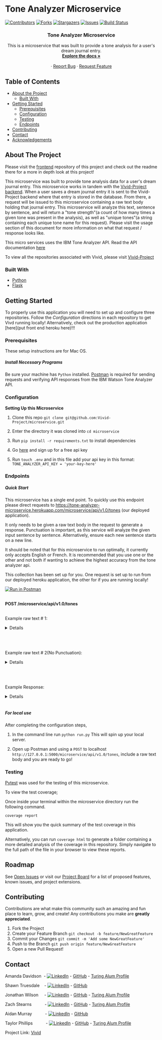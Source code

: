 # Tone Analyzer Microservice

<!-- PROJECT SHIELDS -->
[![Contributors][contributors-shield]][contributors-url]
[![Forks][forks-shield]][forks-url]
[![Stargazers][stars-shield]][stars-url]
[![Issues][issues-shield]][issues-url]
[![Build Status](https://travis-ci.com/travis-ci/travis-web.svg?branch=master)](https://travis-ci.com/github/Vivid-Project/microservice)


  <h3 align="center">Tone Analyzer Microservice</h3>

  <p align="center">
    This is a microservice that was built to provide a tone analysis for a user's dream journal entry.
    <br />
    <a href="https://github.com/Vivid-Project/microservice"><strong>Explore the docs »</strong></a>
    <br />
    <br />
    <!-- for adding a demo video
    <a href="Add our video link here">View Demo</a>  · -->
    ·
    <a href="https://https://github.com/Vivid-Project/microservice/issues">Report Bug</a>
    ·
    <a href="https://https://github.com/Vivid-Project/microservice/issues">Request Feature</a>
  </p>
</p>




<!-- TABLE OF CONTENTS -->
## Table of Contents

* [About the Project](#about-the-project)
  * [Built With](#built-with)
* [Getting Started](#getting-started)
  * [Prerequisites](#prerequisites)
  * [Configuration](#configuration)
  * [Testing](#testing)
  * [Endpoints](#endpoints)
* [Contributing](#contributing)
* [Contact](#contact)
* [Acknowledgements](#acknowledgements)




<!-- ABOUT THE PROJECT -->
## About The Project
Please visit the [frontend](https://https://github.com/Vivid-Project/frontend) repository of this project and check out the readme there for a more in depth look at this project!

This microservice was built to provide tone analysis data for a user's dream journal entry. This microservice works in tandem with the [Vivid-Project backend](https://github.com/Vivid-Project/backend). When a user saves a dream journal entry it is sent to the Vivid-Project backend where that entry is stored in the database. From there, a request will be issued to this microservice containing a raw text body holding that journal entry. This microservice will analyze this text, sentence by sentence, and will return a "tone strength"(a count of how many times a given tone was present in the analysis), as well as "unique tones"(a string containing each unique tone name for this request).  Please visit the usage section of this document for more information on what that request / response looks like.


This micro services uses the IBM Tone Analyzer API.  Read the API documentation [here](https://cloud.ibm.com/apidocs/tone-analyzer?code=python)

To view all the repositories associated with Vivid, please visit [Vivid-Project](https://github.com/Vivid-Project)

### Built With


* [Python](https://github.com/python)
* [Flask](https://github.com/pallets/flask)


<!-- GETTING STARTED -->
## Getting Started

To properly use this application you will need to set up and configure three repositories. Follow the *Configuration* directions in each repository to get Vivd running locally! Alternatively, check out the production application [here](put front end heroku here)!!!

### Prerequisites
These setup instructions are for Mac OS.

##### Install Necessary Programs
Be sure your machine has `Python` installed.
[Postman](https://www.postman.com/) is required for sending requests and verifying API responses from the IBM Watson Tone Analyzer API.

### Configuration
**Setting Up this Microservice**
1. Clone this repo ```git clone git@github.com:Vivid-Project/microservice.git```

2. Enter the directory it was cloned into ```cd microservice```

3. Run `pip install -r requirements.txt` to install dependencies

4. Go [here](https://cloud.ibm.com/apidocs/tone-analyzer?code=python) and sign up for a free api key

5. Run `touch .env` and in this file add your api key in this format: ```TONE_ANALYZER_API_KEY = 'your-key-here'```


### Endpoints
##### Quick Start
This microservice has a single end point. To quickly use this endpoint please direct requests to https://tone-analyzer-microservice.herokuapp.com/microservice/api/v1.0/tones (our deployed application).

It only needs to be given a raw text body in the request to generate a response. Punctuation is important, as this service will analyze the given input sentence by sentence. Alternatively, ensure each new sentence starts on a new line.

It should be noted that for this microservice to run optimally, it currently only accepts English or French. It is recommended that you use one or the other and not both if wanting to achieve the highest accuracy from the tone analyzer api. </br>


This collection has been set up for you. One request is set up to run from our deployed heroku application, the other for if you are running locally!

[![Run in Postman](https://run.pstmn.io/button.svg)](https://app.getpostman.com/run-collection/9ca6f197c67ca669a7be)</br></br>

**POST /microservice/api/v1.0/tones**
</br></br>


Example raw text # 1:

<details></br>
There is no pain, you are receding.
A distant ship, smoke on the horizon.
You are only coming through in waves.
Your lips move, but I can't hear what you're saying.
When I was a child, I had a fever.
My hands felt just like two balloons.
Now I've got that feeling once again.
I can't explain, you would not understand.
This is not how I am.
</details></br></br></br>


Example raw text # 2(No Punctuation):

<details></br>
There is no pain, you are receding</br>
A distant ship, smoke on the horizon</br>
You are only coming through in waves</br>
Your lips move, but I can't hear what you're saying</br>
When I was a child, I had a fever</br>
My hands felt just like two balloons</br>
Now I've got that feeling once again</br>
I can't explain, you would not understand</br>
This is not how I am
</details></br></br></br>

Example Response:

<details>

```ruby
{
    "tone_strength": {
        "Analytical": 2,
        "Joy": 1,
        "Tentative": 1
    },
    "unique_tones": "Analytical, Joy, Tentative"
}
```
</details></br>


##### For local use
After completing the configuration steps,  

1. In the command line run ```python run.py```  This will spin up your local server.

2. Open up Postman and using a ```POST``` to localhost ``` http://127.0.0.1:5000/microservice/api/v1.0/tones```, include a raw text body and you are ready to go!



### Testing

[Pytest](https://github.com/pytest-dev/pytest) was used for the testing of this microservice.

To view the test coverage;

Once inside your terminal within the microservice directory run the following command.

```
coverage report
```
This will show you the quick summary of the test coverage in this application.

Alternatively, you can run ```coverage html``` to generate a folder containing a more detailed analysis of the coverage in this repository. Simply navigate to the full path of the file in your browser to view these reports.

<!-- ROADMAP -->
## Roadmap

See [Open Issues](https://github.com/Vivid-Project/microservice/issues) or visit our [Project Board](https://github.com/orgs/Vivid-Project/projects/1) for a list of proposed features, known issues, and project extensions.


<!-- CONTRIBUTING -->
## Contributing

Contributions are what make this community such an amazing and fun place to learn, grow, and create! Any contributions you make are **greatly appreciated**.

1. Fork the Project
2. Create your Feature Branch ```git checkout -b feature/NewGreatFeature```
3. Commit your Changes ```git commit -m 'Add some NewGreatFeature'```
4. Push to the Branch ```git push origin feature/NewGreatFeature```
5. Open a new Pull Request!


<!-- CONTACT -->
## Contact

Amanda Davidson &nbsp;- [![LinkedIn][linkedin-shield]](https://www.linkedin.com/in/amanda-davidson02/) - [GitHub](https://github.com/ADavidson02) - [Turing Alum Profile](https://alumni.turing.io/alumni/amanda-davidson)

Shawn Truesdale &nbsp;&nbsp;&nbsp;- [![LinkedIn][linkedin-shield]](https://www.linkedin.com/in/shawntruesdale/) - [GitHub](https://github.com/Shawntru)

Jonathan Wilson &nbsp;&nbsp;&nbsp;&nbsp;- [![LinkedIn][linkedin-shield]](https://www.linkedin.com/in/jonathan--wilson/) - [GitHub](https://github.com/Jonathan-M-Wilson) - [Turing Alum Profile](https://alumni.turing.io/alumni/jonathan-wilson)

Zach Stearns &nbsp;&nbsp;&nbsp;&nbsp;&nbsp;&nbsp;&nbsp;&nbsp;&nbsp;&nbsp;- [![LinkedIn][linkedin-shield]](https://www.linkedin.com/in/zach-stearns/) - [GitHub](https://github.com/Stearnzy) - [Turing Alum Profile](https://alumni.turing.io/alumni/zach-stearns)

Aidan Murray &nbsp;&nbsp;&nbsp;&nbsp;&nbsp;&nbsp;&nbsp;&nbsp;&nbsp;&nbsp;- [![LinkedIn][linkedin-shield]](https://www.linkedin.com/in/aidan-murray-teknoserval/) - [GitHub](https://github.com/TeknoServal)

Taylor Phillips &nbsp;&nbsp;&nbsp;&nbsp;&nbsp;&nbsp;&nbsp;&nbsp;&nbsp;&nbsp;- [![LinkedIn][linkedin-shield]](https://www.linkedin.com/in/taphill/) - [GitHub](https://github.com/taphill) - [Turing Alum Profile](https://alumni.turing.io/alumni/taylor-phillips)




Project Link: [Vivid](https://github.com/Vivid-Project)


<!-- ACKNOWLEDGEMENTS -->
<!-- Add resources that were used to help create this project here -->


<!-- MARKDOWN LINKS & IMAGES -->
[contributors-shield]: https://img.shields.io/github/contributors/Vivid-Project/microservice
[contributors-url]: https://github.com/Vivid-Project/microservice/graphs/contributors
[forks-shield]: https://img.shields.io/github/forks/Vivid-Project/microservice
[forks-url]: https://github.com/Vivid-Project/microservice/network/members
[stars-shield]: https://img.shields.io/github/stars/Vivid-Project/microservice
[stars-url]: https://github.com/Vivid-Project/microservice/stargazers
[issues-shield]: https://img.shields.io/github/issues/Vivid-Project/microservice
[issues-url]: https://https://github.com/Vivid-Project/microservice/issues
[linkedin-shield]: https://img.shields.io/badge/-LinkedIn-black.svg?style=flat-square&logo=linkedin&colorB=555
